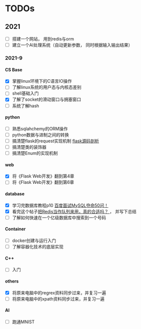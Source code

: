 # TODOs

## 2021
- [ ] 搭建一个网站， 用到redis与orm
- [ ] 建立一个AI处理系统（自动更新参数， 同时根据输入输出结果）
### 2021-9


#### CS Base
- [x] 掌握linux环境下的C语言IO操作
- [ ] 了解linux系统的用户态与内核态差别
- [ ] shell基础入门
- [x] 了解了socket的滑动窗口与拥塞窗口
- [ ] 系统了解hash

#### python
- [ ] 熟悉sqlahchemy的ORM操作
- [ ] python数据与进制之间的转换
- [ ] 搞清楚flask的request实现机制 [flask源码剖析](https://www.bilibili.com/video/BV19V411H7qH?p=17)
- [ ] 搞清楚类的装饰器
- [ ] 搞清楚Enum的实现机制

#### web
- [x] 将《Flask Web开发》翻到第4章
- [ ] 将《Flask Web开发》翻到第6章

#### database
- [x] 学习完数据库教程p10 [百度面试MySQL夺命50问！](https://www.bilibili.com/video/BV1vg41157CA?p=11&spm_id_from=pageDriver)
- [x] 看完这个帖子[把Redis当作队列来用，真的合适吗？ ](https://mp.weixin.qq.com/s/-rHlfVsmrKrouvJh2YnxbA)， 并写下总结
- [ ] 了解如何快速在一个亿级数据库中搜索到一个号码

#### Container
- [ ] docker创建与运行入门
- [ ] 了解容器化技术的底层实现

#### C++
- [ ] 入门

#### others
- [x] 将原来电脑中的regrex资料同步过来，并复习一遍
- [ ] 将原来电脑中的xpath资料同步过来，并复习一遍

#### AI
- [ ] 跑通MNIST

